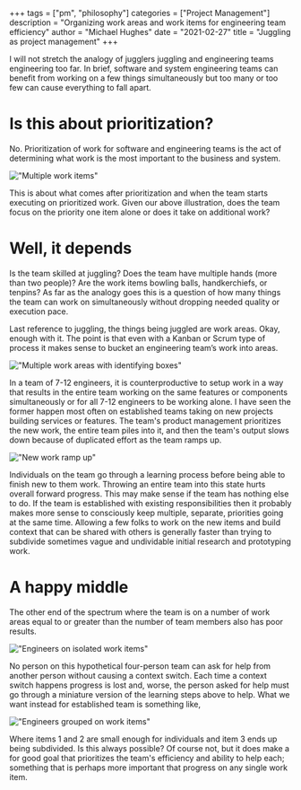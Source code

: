 +++
tags = ["pm", "philosophy"]
categories = ["Project Management"]
description = "Organizing work areas and work items for engineering team efficiency"
author = "Michael Hughes"
date = "2021-02-27"
title = "Juggling as project management" 
+++

I will not stretch the analogy of jugglers juggling and engineering teams engineering too far. In brief, software and system engineering teams can benefit from working on a few things simultaneously but too many or too few can cause everything to fall apart.


<!--more-->

# Is this about prioritization?

No. Prioritization of work for software and engineering teams is the act of determining what work is the most important to the business and system.

!["Multiple work items"](/images/2021-02-27-juggling-as-pm/multiple-work-areas.svg "Multiple items for the team in priority")

This is about what comes after prioritization and when the team starts executing on prioritized work. Given our above illustration, does the team focus on the priority one item alone or does it take on additional work?

# Well, it depends

Is the team skilled at juggling? Does the team have multiple hands (more than two people)? Are the work items bowling balls, handkerchiefs, or tenpins? As far as the analogy goes this is a question of how many things the team can work on simultaneously without dropping needed quality or execution pace.

Last reference to juggling, the things being juggled are work areas. Okay, enough with it. The point is that even with a Kanban or Scrum type of process it makes sense to bucket an engineering team’s work into areas.

!["Multiple work areas with identifying boxes"](/images/2021-02-27-juggling-as-pm/multiple-work-areas-boxes.svg "Multiple areas for the team")

In a team of 7-12 engineers, it is counterproductive to setup work in a way that results in the entire team working on the same features or components simultaneously or for all 7-12 engineers to be working alone. I have seen the former happen most often on established teams taking on new projects building services or features. The team's product management prioritizes the new work, the entire team piles into it, and then the team's output slows down because of duplicated effort as the team ramps up.

!["New work ramp up"](/images/2021-02-27-juggling-as-pm/ramp-up.svg "Process for a team to ramp up")

Individuals on the team go through a learning process before being able to finish new to them work. Throwing an entire team into this state hurts overall forward progress. This may make sense if the team has nothing else to do. If the team is established with existing responsibilities then it probably makes more sense to consciously keep multiple, separate, priorities going at the same time. Allowing a few folks to work on the new items and build context that can be shared with others is generally faster than trying to subdivide sometimes vague and undividable initial research and prototyping work.

# A happy middle

The other end of the spectrum where the team is on a number of work areas equal to or greater than the number of team members also has poor results. 

!["Engineers on isolated work items"](/images/2021-02-27-juggling-as-pm/isolated-people.svg "Engineers on isolated work items")

No person on this hypothetical four-person team can ask for help from another person without causing a context switch. Each time a context switch happens progress is lost and, worse, the person asked for help must go through a miniature version of the learning steps above to help. What we want instead for established team is something like,

!["Engineers grouped on work items"](/images/2021-02-27-juggling-as-pm/assigned-engineers.svg "Engineers grouped on work items")

Where items 1 and 2 are small enough for individuals and item 3 ends up being subdivided. Is this always possible? Of course not, but it does make a for good goal that prioritizes the team's efficiency and ability to help each; something that is perhaps more important that progress on any single work item.